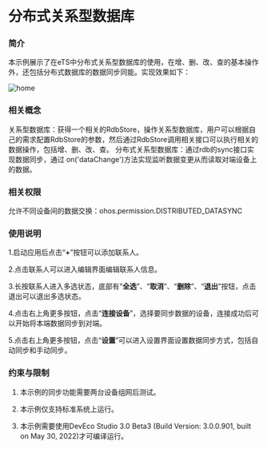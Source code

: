 # 分布式关系型数据库

### 简介

本示例展示了在eTS中分布式关系型数据库的使用，在增、删、改、查的基本操作外，还包括分布式数据库的数据同步同能。实现效果如下：

![home](screenshots/devices/home.png)

### 相关概念

关系型数据库：获得一个相关的RdbStore，操作关系型数据库，用户可以根据自己的需求配置RdbStore的参数，然后通过RdbStore调用相关接口可以执行相关的数据操作，包括增、删、改、查。
分布式关系型数据库：通过rdb的sync接口实现数据同步，通过 on('dataChange')方法实现监听数据变更从而读取对端设备上的数据。

### 相关权限

允许不同设备间的数据交换：ohos.permission.DISTRIBUTED_DATASYNC

### 使用说明

1.启动应用后点击“**+**”按钮可以添加联系人。

2.点击联系人可以进入编辑界面编辑联系人信息。

3.长按联系人进入多选状态，底部有“**全选**”、“**取消**”、“**删除**”、“**退出**”按钮，点击退出可以退出多选状态。

4.点击右上角更多按钮，点击“**连接设备**”，选择要同步数据的设备，连接成功后可以开始将本端数据同步到对端。

5.点击右上角更多按钮，点击“**设置**”可以进入设置界面设置数据同步方式，包括自动同步和手动同步。

### 约束与限制

1. 本示例的同步功能需要两台设备组网后测试。

2. 本示例仅支持标准系统上运行。

3. 本示例需要使用DevEco Studio 3.0 Beta3 (Build Version: 3.0.0.901, built on May 30, 2022)才可编译运行。